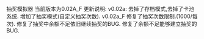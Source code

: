 抽奖模拟器
当前版本为0.02A_F
更新说明:
v0.02a:
	去掉了存档模式,去掉了卡池系统.
	增加了抽奖模式(自定义抽奖次数).
v0.02a_F
	修复了抽奖次数限制.(1000/每次).
	修复了抽奖中余额不足依旧继续抽奖的BUG.
	修复了余额不足能够建立抽奖的BUG.
